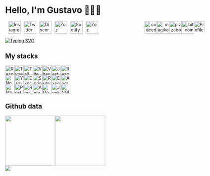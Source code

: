 
# Hello, I'm Gustavo 👨🏻‍💻 

<div style="display: flex; flex-direction: row; justify-content: flex-center;">
  <a style="margin-left: 10px;" href="https://instagram.com/guustavocl" target="_blank">
    <img src="https://zoz.gg/icons/social/instagram.png" width="40" alt="Instagram" />
  </a>
  <a style="margin-left: 10px;" href="https://twitter.com/guustavocl" target="_blank">
    <img src="https://zoz.gg/icons/social/twitter.png" width="40" alt="Twitter" />
  </a>
  <a style="margin-left: 10px;" href="https://discord.com/Gustavo~#1500" target="_blank">
    <img src="https://zoz.gg/icons/social/discord.png" width="40" alt="Discord" />
  </a>
  <a style="margin-left: 10px;" href="https://zoz.gg/gustavo" target="_blank">
    <img src="https://zoz.gg/icons/social/zozfav.png" width="40" alt="Zoz" />
  </a>
  <a style="margin-left: 10px;" href="https://open.spotify.com/user/guustavocl" target="_blank">
    <img src="https://zoz.gg/icons/social/spotify2.png" width="40" alt="Spotify" />
  </a>
  <a style="margin-left: 10px;" href="https://stackshare.io/guustavocl/stack" target="_blank">
    <img src="https://zoz.gg/icons/extra/startag.png" width="40" alt="Zoz" />
  </a>
  <span style="float: right; opacity: 0.1" align="right">
    <img src="https://zoz.gg/icons/extra/codeeditor.png" width="150" height="0" alt="Code" />    
  </span>
  
  <span style="float: right;" align="right">
    <img src="https://zoz.gg/icons/extra/codeeditor.png" width="40" alt="codeeditor" />    
  </span>
  <span style="float: right;" align="right">
    <img src="https://zoz.gg/icons/extra/magikarp.png" width="40" alt="magikarp" />    
  </span>
  <span style="float: right;" align="right">
    <img src="https://zoz.gg/icons/extra/pizzaboy.png" width="40" alt="pizzaboy" />    
  </span>
  <span style="float: right;" align="right">
    <img src="https://zoz.gg/icons/social/bitcoin.png" width="40" alt="bitcoin" />    
  </span>
  <img src="https://komarev.com/ghpvc/?username=guustavocl&color=blue" height="35" alt="Profile count" />
  
</div>

[![Typing SVG](https://readme-typing-svg.demolab.com?font=&pause=5000&color=FD428D&vCenter=true&width=600&height=30&lines=%E2%80%8E+%E2%80%8E%E2%86%91+you+can+contact+me+here;%E2%80%8E+%E2%80%8Eor+send+me+a+msg+on+discord%3A+Gustavo~%231500;oh+%E2%80%8Eand+this+link+here%E2%86%91+is+my+stackshare;+also%2C+here%E2%80%8E++%E2%80%8E+%E2%80%8E+%E2%86%91+check+my+bio+link+website%F0%9F%92%99)](https://git.io/typing-svg)

## My stacks
<div style="display: flex; flex-direction: row; justify-content: flex-center;">
  <img src="https://img.shields.io/badge/-React-0041a8?style=flat&logo=React&logoColor=white" height="30" alt="React" />
  <img src="https://img.shields.io/badge/-Typescript-0041a8?style=flat&logo=TypeScript&logoColor=white" height="30" alt="Typescript" />
  <img src="https://img.shields.io/badge/-Tailwind CSS-0041a8?style=flat&logo=TailwindCSS&logoColor=white" height="30" alt="Tailwind CSS" />
  <img src="https://img.shields.io/badge/-Vite-0041a8?style=flat&logo=Vite&logoColor=white" height="30" alt="Vite" />
  <img src="https://img.shields.io/badge/-Vitest-0041a8?style=flat&logo=Vitest&logoColor=white" height="30" alt="Vitest" />
  <img src="https://img.shields.io/badge/-Jest-0041a8?style=flat&logo=Jest&logoColor=white" height="30" alt="Jest" />
  <img src="https://img.shields.io/badge/-React Query-0041a8?style=flat&logo=ReactQuery&logoColor=white" height="30" alt="React Query" />
</div>

<div style="display: flex; flex-direction: row; justify-content: flex-center;">
  <img src="https://img.shields.io/badge/-Node.js-4900bf?style=flat&logo=Node.js&logoColor=white" height="30" alt="NodeJS" />
  <img src="https://img.shields.io/badge/-Yarn-4900bf?style=flat&logo=Yarn&logoColor=white" height="30" alt="Yarn" />
  <img src="https://img.shields.io/badge/-ExpressJs-4900bf?style=flat&logo=Express&logoColor=white" height="30" alt="ExpressJS" />
  <img src="https://img.shields.io/badge/-SpringBoot-4900bf?style=flat&logo=Spring&logoColor=white" height="30" alt="Spring" />
  <img src="https://img.shields.io/badge/-Rails-4900bf?style=flat&logo=RubyonRails&logoColor=white" height="30" alt="Ruby on Rails" />
  <img src="https://img.shields.io/badge/-Expo-4900bf?style=flat&logo=Expo&logoColor=white" height="30" alt="Expo" />
  <img src="https://img.shields.io/badge/-Android Studio-4900bf?style=flat&logo=AndroidStudio&logoColor=white" height="30" alt="Android Studio" />  
</div>

<div style="display: flex; flex-direction: row; justify-content: flex-center;">
  <img src="https://img.shields.io/badge/-MongoDB-c70050?style=flat&logo=MongoDB&logoColor=white" height="30" alt="MongoDB" />
  <img src="https://img.shields.io/badge/-PostgreSQL-c70050?style=flat&logo=PostgreSQL&logoColor=white" height="30" alt="PostgreSQL" />
  <img src="https://img.shields.io/badge/-Redis-c70050?style=flat&logo=Redis&logoColor=white" height="30" alt="Redis" />  
  <img src="https://img.shields.io/badge/-AWS-c70050?style=flat&logo=AmazonAWS&logoColor=white" height="30" alt="Amazon AWS" />
  <img src="https://img.shields.io/badge/-Google Cloud-c70050?style=flat&logo=GoogleCloud&logoColor=white" height="30" alt="Google Cloud" />
  <img src="https://img.shields.io/badge/-Jenkins-c70050?style=flat&logo=Jenkins&logoColor=white" height="30" alt="Jenkins" />
  <img src="https://img.shields.io/badge/-NGINX-c70050?style=flat&logo=NGINX&logoColor=white" height="30" alt="NGINX" />
</div>

## Github data

<div style="display: flex; flex-direction: column">
  <div style="display: flex; flex-direction: row">
    <img
	height="161"
        src="http://github-profile-summary-cards.vercel.app/api/cards/stats?username=guustavocl&theme=2077"
     />
     <img
        height="162"
        src="https://github-readme-streak-stats.herokuapp.com?user=guustavocl&theme=radical&hide_border=true&date_format=n%2Fj%5B%2FY%5D"
      />
   </div>
   <div style="display: flex; flex-direction: column">
      <img
        style="max-width: 98%"
        src="http://github-profile-summary-cards.vercel.app/api/cards/profile-details?username=guustavocl&theme=2077"
      />
   </div
</div>
